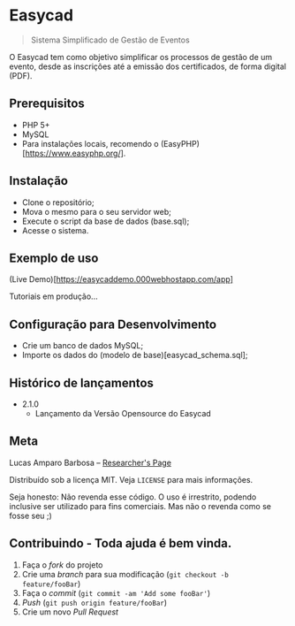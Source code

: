 # Easycad
> Sistema Simplificado de Gestão de Eventos

O Easycad tem como objetivo simplificar os processos de gestão de um evento, desde as inscrições até a emissão dos certificados, de forma digital (PDF).

## Prerequisitos
* PHP 5+
* MySQL
* Para instalações locais, recomendo o (EasyPHP)[https://www.easyphp.org/].

## Instalação

* Clone o repositório;
* Mova o mesmo para o seu servidor web;
* Execute o script da base de dados (base.sql);
* Acesse o sistema.

## Exemplo de uso

(Live Demo)[https://easycaddemo.000webhostapp.com/app]

Tutoriais em produção...

## Configuração para Desenvolvimento

* Crie um banco de dados MySQL;
* Importe os dados do (modelo de base)[easycad_schema.sql];

## Histórico de lançamentos

* 2.1.0
   * Lançamento da Versão Opensource do Easycad

## Meta

Lucas Amparo Barbosa – [Researcher's Page](lucasamparo.github.io)

Distribuído sob a licença MIT. Veja `LICENSE` para mais informações.

Seja honesto: Não revenda esse código.
O uso é irrestrito, podendo inclusive ser utilizado para fins comerciais.
Mas não o revenda como se fosse seu ;)

## Contribuindo - Toda ajuda é bem vinda.

1. Faça o _fork_ do projeto
2. Crie uma _branch_ para sua modificação (`git checkout -b feature/fooBar`)
3. Faça o _commit_ (`git commit -am 'Add some fooBar'`)
4. _Push_ (`git push origin feature/fooBar`)
5. Crie um novo _Pull Request_
